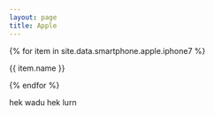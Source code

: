 ```yaml
---
layout: page
title: Apple
---
```


<div class="bg-light">
{% for item in site.data.smartphone.apple.iphone7 %}
  <p>{{ item.name }}</p>
{% endfor %}
</div>

hek wadu hek lurn
